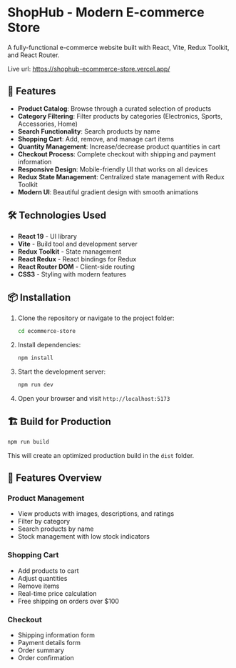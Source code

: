 # ShopHub - Modern E-commerce Store

A fully-functional e-commerce website built with React, Vite, Redux Toolkit, and React Router.

Live url: https://shophub-ecommerce-store.vercel.app/

## 🚀 Features

- **Product Catalog**: Browse through a curated selection of products
- **Category Filtering**: Filter products by categories (Electronics, Sports, Accessories, Home)
- **Search Functionality**: Search products by name
- **Shopping Cart**: Add, remove, and manage cart items
- **Quantity Management**: Increase/decrease product quantities in cart
- **Checkout Process**: Complete checkout with shipping and payment information
- **Responsive Design**: Mobile-friendly UI that works on all devices
- **Redux State Management**: Centralized state management with Redux Toolkit
- **Modern UI**: Beautiful gradient design with smooth animations

## 🛠️ Technologies Used

- **React 19** - UI library
- **Vite** - Build tool and development server
- **Redux Toolkit** - State management
- **React Redux** - React bindings for Redux
- **React Router DOM** - Client-side routing
- **CSS3** - Styling with modern features

## 📦 Installation

1. Clone the repository or navigate to the project folder:

   ```bash
   cd ecommerce-store
   ```

2. Install dependencies:

   ```bash
   npm install
   ```

3. Start the development server:

   ```bash
   npm run dev
   ```

4. Open your browser and visit `http://localhost:5173`

## 🏗️ Build for Production

```bash
npm run build
```

This will create an optimized production build in the `dist` folder.

## 🎨 Features Overview

### Product Management

- View products with images, descriptions, and ratings
- Filter by category
- Search products by name
- Stock management with low stock indicators

### Shopping Cart

- Add products to cart
- Adjust quantities
- Remove items
- Real-time price calculation
- Free shipping on orders over $100

### Checkout

- Shipping information form
- Payment details form
- Order summary
- Order confirmation


